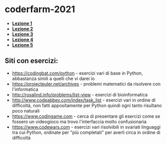 # coderfarm-2021

- **[Lezione 1](/Lezione%2001)**
- **[Lezione 2](/Lezione%2002)**
- **[Lezione 3](/Lezione%2003)**
- **[Lezione 4](/Lezione%2004)**
- **[Lezione 5](/Lezione%2005)**

## Siti con esercizi:
- https://codingbat.com/python - esercizi vari di base in Python, abbastanza simili a quelli che vi darei io
- https://projecteuler.net/archives - problemi matematici da risolvere con l'informatica
- http://rosalind.info/problems/list-view - esercizi di bioinformatica
- http://www.codeabbey.com/index/task_list - esercizi vari in ordine di difficoltà, non fatti appositamente per Python quindi ogni tanto risultano poco naturali
- https://www.codingame.com - cerca di presentare gli esercizi come se fossero un videogioco ma trovo l'interfaccia molto confusionaria
- https://www.codewars.com - esercizi vari risolvibili in svariati linguaggi tra cui Python, ordinate per "più completati" per averli circa in ordine di difficoltà
